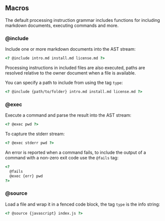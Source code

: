 ## Macros

The default processing instruction grammar includes functions for including markdown documents, executing commands and more.

### @include

Include one or more markdown documents into the AST stream:

```html
<? @include intro.md install.md license.md ?>
```

Processing instructions in included files are also executed, paths are resolved relative to the owner document when a file is available.

You can specify a path to include from using the tag `type`:

```html
<? @include {path/to/folder} intro.md install.md license.md ?>
```

### @exec

Execute a command and parse the result into the AST stream:

```html
<? @exec pwd ?>
```

To capture the stderr stream:

```html
<? @exec stderr pwd ?>
```

An error is reported when a command fails, to include the output of a command with a non-zero exit code use the `@fails` tag:


```html
<?
  @fails
  @exec {err} pwd 
?>
```

### @source

Load a file and wrap it in a fenced code block, the tag `type` is the info string:

```html
<? @source {javascript} index.js ?>
```

